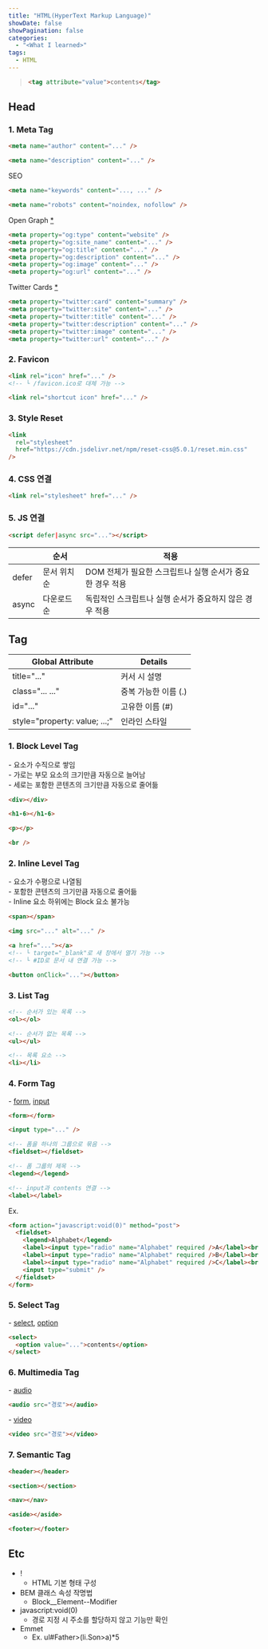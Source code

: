 ```yaml
---
title: "HTML(HyperText Markup Language)"
showDate: false
showPagination: false
categories:
  - "<What I learned>"
tags:
  - HTML
---
```


> ```html
> <tag attribute="value">contents</tag>
> ```

## Head

### 1. Meta Tag

```html
<meta name="author" content="..." />
```

```html
<meta name="description" content="..." />
```

SEO

```html
<meta name="keywords" content="..., ..." />
```

```html
<meta name="robots" content="noindex, nofollow" />
```

Open Graph [\*](https://ogp.me/)

```html
<meta property="og:type" content="website" />
<meta property="og:site_name" content="..." />
<meta property="og:title" content="..." />
<meta property="og:description" content="..." />
<meta property="og:image" content="..." />
<meta property="og:url" content="..." />
```

Twitter Cards [\*](https://developer.twitter.com/en/docs/twitter-for-websites/cards/guides/getting-started)

```html
<meta property="twitter:card" content="summary" />
<meta property="twitter:site" content="..." />
<meta property="twitter:title" content="..." />
<meta property="twitter:description" content="..." />
<meta property="twitter:image" content="..." />
<meta property="twitter:url" content="..." />
```

### 2. Favicon

```html
<link rel="icon" href="..." />
<!-- └ /favicon.ico로 대체 가능 -->
```

```html
<link rel="shortcut icon" href="..." />
```

### 3. Style Reset

```html
<link
  rel="stylesheet"
  href="https://cdn.jsdelivr.net/npm/reset-css@5.0.1/reset.min.css"
/>
```

### 4. CSS 연결

```html
<link rel="stylesheet" href="..." />
```

### 5. JS 연결

```html
<script defer|async src="..."></script>
```

|       | 순서         | 적용                                                      |
| ----- | ------------ | --------------------------------------------------------- |
| defer | 문서 위치 순 | DOM 전체가 필요한 스크립트나 실행 순서가 중요한 경우 적용 |
| async | 다운로드 순  | 독립적인 스크립트나 실행 순서가 중요하지 않은 경우 적용   |

## Tag

| Global Attribute              | Details              |
| ----------------------------- | -------------------- |
| title="..."                   | 커서 시 설명         |
| class="... ..."               | 중복 가능한 이름 (.) |
| id="..."                      | 고유한 이름 (#)      |
| style="property: value; ...;" | 인라인 스타일        |

### 1. Block Level Tag

\- 요소가 수직으로 쌓임  
\- 가로는 부모 요소의 크기만큼 자동으로 늘어남  
\- 세로는 포함한 콘텐츠의 크기만큼 자동으로 줄어듦

```html
<div></div>

<h1-6></h1-6>

<p></p>

<br />
```

### 2. Inline Level Tag

\- 요소가 수평으로 나열됨  
\- 포함한 콘텐츠의 크기만큼 자동으로 줄어듦  
\- Inline 요소 하위에는 Block 요소 불가능

```html
<span></span>

<img src="..." alt="..." />

<a href="..."></a>
<!-- └ target="_blank"로 새 창에서 열기 가능 -->
<!-- └ #ID로 문서 내 연결 가능 -->

<button onClick="..."></button>
```

### 3. List Tag

```html
<!-- 순서가 있는 목록 -->
<ol></ol>

<!-- 순서가 없는 목록 -->
<ul></ul>

<!-- 목록 요소 -->
<li></li>
```

### 4. Form Tag

\- [form](https://developer.mozilla.org/ko/docs/Web/HTML/Element/form), [input](https://developer.mozilla.org/ko/docs/Web/HTML/Element/input)

```html
<form></form>

<input type="..." />

<!-- 폼을 하나의 그룹으로 묶음 -->
<fieldset></fieldset>

<!-- 폼 그룹의 제목 -->
<legend></legend>

<!-- input과 contents 연결 -->
<label></label>
```

Ex.

```html
<form action="javascript:void(0)" method="post">
  <fieldset>
    <legend>Alphabet</legend>
    <label><input type="radio" name="Alphabet" required />A</label><br />
    <label><input type="radio" name="Alphabet" required />B</label><br />
    <label><input type="radio" name="Alphabet" required />C</label><br />
    <input type="submit" />
  </fieldset>
</form>
```

### 5. Select Tag

\- [select](https://developer.mozilla.org/ko/docs/Web/HTML/Element/select), [option](https://developer.mozilla.org/ko/docs/Web/HTML/Element/option)

```html
<select>
  <option value="...">contents</option>
</select>
```

### 6. Multimedia Tag

\- [audio](https://developer.mozilla.org/ko/docs/Web/HTML/Element/audio)

```html
<audio src="경로"></audio>
```

\- [video](https://developer.mozilla.org/ko/docs/Web/HTML/Element/video)

```html
<video src="경로"></video>
```

### 7. Semantic Tag

```html
<header></header>

<section></section>

<nav></nav>

<aside></aside>

<footer></footer>
```

## Etc

- !
  - HTML 기본 형태 구성
- BEM 클래스 속성 작명법
  - Block\_\_Element--Modifier
- javascript:void(0)
  - 경로 지정 시 주소를 할당하지 않고 기능만 확인
- Emmet
  - Ex. ul#Father>(li.Son>a)\*5
